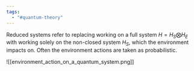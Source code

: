 ```yaml
---
tags:
  - "#quantum-theory"
---
```

Reduced systems refer to replacing working on a full system $H = H_S \bigotimes H_E$ with working solely on the non-closed system $H_S$, which the environment impacts on. Often the environment actions are taken as probabilistic.

![[environment_action_on_a_quantum_system.png]]